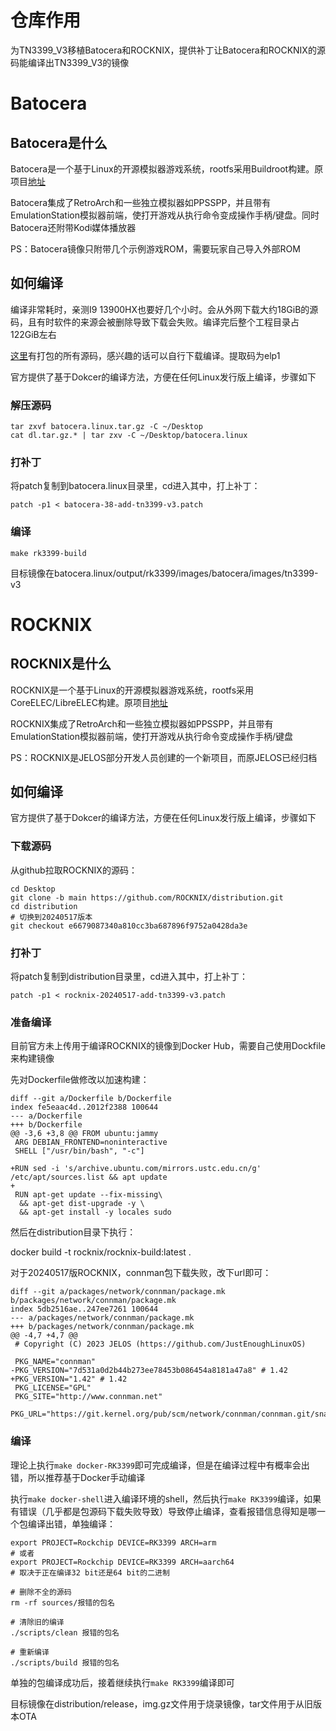 # 仓库作用

为TN3399_V3移植Batocera和ROCKNIX，提供补丁让Batocera和ROCKNIX的源码能编译出TN3399_V3的镜像

# Batocera

## Batocera是什么

Batocera是一个基于Linux的开源模拟器游戏系统，rootfs采用Buildroot构建。原项目[地址](https://github.com/batocera-linux/batocera.linux)

Batocera集成了RetroArch和一些独立模拟器如PPSSPP，并且带有EmulationStation模拟器前端，使打开游戏从执行命令变成操作手柄/键盘。同时Batocera还附带Kodi媒体播放器

PS：Batocera镜像只附带几个示例游戏ROM，需要玩家自己导入外部ROM

## 如何编译

编译非常耗时，亲测I9 13900HX也要好几个小时。会从外网下载大约18GiB的源码，且有时软件的来源会被删除导致下载会失败。编译完后整个工程目录占122GiB左右

[这里](https://pan.baidu.com/s/1vD1iyD0hk2TpH0c3WGPV-w?pwd=elp1)有打包的所有源码，感兴趣的话可以自行下载编译。提取码为elp1

官方提供了基于Dokcer的编译方法，方便在任何Linux发行版上编译，步骤如下

### 解压源码
  
```
tar zxvf batocera.linux.tar.gz -C ~/Desktop
cat dl.tar.gz.* | tar zxv -C ~/Desktop/batocera.linux
```

### 打补丁

将patch复制到batocera.linux目录里，cd进入其中，打上补丁：

```
patch -p1 < batocera-38-add-tn3399-v3.patch
```

### 编译
  
```
make rk3399-build
```

目标镜像在batocera.linux/output/rk3399/images/batocera/images/tn3399-v3

# ROCKNIX

## ROCKNIX是什么

ROCKNIX是一个基于Linux的开源模拟器游戏系统，rootfs采用CoreELEC/LibreELEC构建。原项目[地址](https://github.com/ROCKNIX/distribution)

ROCKNIX集成了RetroArch和一些独立模拟器如PPSSPP，并且带有EmulationStation模拟器前端，使打开游戏从执行命令变成操作手柄/键盘

PS：ROCKNIX是JELOS部分开发人员创建的一个新项目，而原JELOS已经归档

## 如何编译

官方提供了基于Dokcer的编译方法，方便在任何Linux发行版上编译，步骤如下

### 下载源码

从github拉取ROCKNIX的源码：

```
cd Desktop
git clone -b main https://github.com/ROCKNIX/distribution.git
cd distribution
# 切换到20240517版本
git checkout e6679087340a810cc3ba687896f9752a0428da3e
```

### 打补丁

将patch复制到distribution目录里，cd进入其中，打上补丁：

```
patch -p1 < rocknix-20240517-add-tn3399-v3.patch
```

### 准备编译

目前官方未上传用于编译ROCKNIX的镜像到Docker Hub，需要自己使用Dockfile来构建镜像

先对Dockerfile做修改以加速构建：

```
diff --git a/Dockerfile b/Dockerfile
index fe5eaac4d..2012f2388 100644
--- a/Dockerfile
+++ b/Dockerfile
@@ -3,6 +3,8 @@ FROM ubuntu:jammy
 ARG DEBIAN_FRONTEND=noninteractive
 SHELL ["/usr/bin/bash", "-c"]

+RUN sed -i 's/archive.ubuntu.com/mirrors.ustc.edu.cn/g' /etc/apt/sources.list && apt update
+
 RUN apt-get update --fix-missing\
  && apt-get dist-upgrade -y \
  && apt-get install -y locales sudo
```

然后在distribution目录下执行：

docker build -t rocknix/rocknix-build:latest .

对于20240517版ROCKNIX，connman包下载失败，改下url即可：

```
diff --git a/packages/network/connman/package.mk b/packages/network/connman/package.mk
index 5db2516ae..247ee7261 100644
--- a/packages/network/connman/package.mk
+++ b/packages/network/connman/package.mk
@@ -4,7 +4,7 @@
 # Copyright (C) 2023 JELOS (https://github.com/JustEnoughLinuxOS)

 PKG_NAME="connman"
-PKG_VERSION="7d531a0d2b44b273ee78453b086454a8181a47a8" # 1.42
+PKG_VERSION="1.42" # 1.42
 PKG_LICENSE="GPL"
 PKG_SITE="http://www.connman.net"
 PKG_URL="https://git.kernel.org/pub/scm/network/connman/connman.git/snapshot/connman-${PKG_VERSION}.tar.gz"
```

### 编译

理论上执行`make docker-RK3399`即可完成编译，但是在编译过程中有概率会出错，所以推荐基于Docker手动编译

执行`make docker-shell`进入编译环境的shell，然后执行`make RK3399`编译，如果有错误（几乎都是包源码下载失败导致）导致停止编译，查看报错信息得知是哪一个包编译出错，单独编译：

```
export PROJECT=Rockchip DEVICE=RK3399 ARCH=arm
# 或者
export PROJECT=Rockchip DEVICE=RK3399 ARCH=aarch64
# 取决于正在编译32 bit还是64 bit的二进制

# 删除不全的源码
rm -rf sources/报错的包名

# 清除旧的编译
./scripts/clean 报错的包名

# 重新编译
./scripts/build 报错的包名
```

单独的包编译成功后，接着继续执行`make RK3399`编译即可

目标镜像在distribution/release，img.gz文件用于烧录镜像，tar文件用于从旧版本OTA
